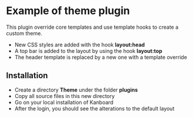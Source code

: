 Example of theme plugin
=======================

This plugin override core templates and use template hooks to create a custom theme.

- New CSS styles are added with the hook **layout:head**
- A top bar is added to the layout by using the hook **layout:top**
- The header template is replaced by a new one with a template override

Installation
------------

- Create a directory **Theme** under the folder **plugins**
- Copy all source files in this new directory
- Go on your local installation of Kanboard
- After the login, you should see the alterations to the default layout
